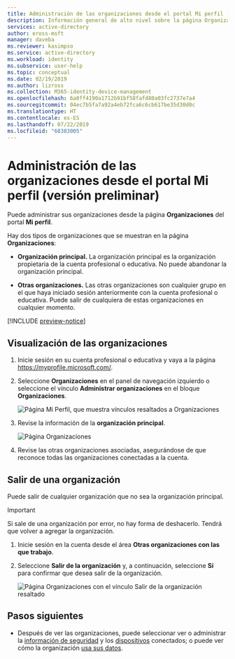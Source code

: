 ```yaml
---
title: Administración de las organizaciones desde el portal Mi perfil (versión preliminar) en Azure Active Directory | Microsoft Docs
description: Información general de alto nivel sobre la página Organizaciones del portal Mi Perfil.
services: active-directory
author: eross-msft
manager: daveba
ms.reviewer: kasimpso
ms.service: active-directory
ms.workload: identity
ms.subservice: user-help
ms.topic: conceptual
ms.date: 02/19/2019
ms.author: lizross
ms.collection: M365-identity-device-management
ms.openlocfilehash: 6a0ff4190a1712b91bf58fafd80a03fc2737e7a4
ms.sourcegitcommit: 04ec7b5fa7a92a4eb72fca6c6cb617be35d30d0c
ms.translationtype: HT
ms.contentlocale: es-ES
ms.lasthandoff: 07/22/2019
ms.locfileid: "68383005"
---
```

# <a name="manage-your-organizations-from-the-my-profile-preview-portal"></a>Administración de las organizaciones desde el portal Mi perfil (versión preliminar)

Puede administrar sus organizaciones desde la página **Organizaciones** del portal **Mi perfil**.

Hay dos tipos de organizaciones que se muestran en la página **Organizaciones**:

- **Organización principal.** La organización principal es la organización propietaria de la cuenta profesional o educativa. No puede abandonar la organización principal.

- **Otras organizaciones.** Las otras organizaciones son cualquier grupo en el que haya iniciado sesión anteriormente con la cuenta profesional o educativa. Puede salir de cualquiera de estas organizaciones en cualquier momento.

[!INCLUDE [preview-notice](../../../includes/active-directory-end-user-preview-notice-myprofile.md)]

## <a name="view-your-organizations"></a>Visualización de las organizaciones

1. Inicie sesión en su cuenta profesional o educativa y vaya a la página https://myprofile.microsoft.com/.

2. Seleccione **Organizaciones** en el panel de navegación izquierdo o seleccione el vínculo **Administrar organizaciones** en el bloque **Organizaciones**.

    ![Página Mi Perfil, que muestra vínculos resaltados a Organizaciones](media/myprofile-portal/myprofile-portal-organizations.png)

3. Revise la información de la **organización principal**. 

    ![Página Organizaciones](media/myprofile-portal/myprofile-portal-organization-page.png)

4. Revise las otras organizaciones asociadas, asegurándose de que reconoce todas las organizaciones conectadas a la cuenta.

## <a name="leave-an-organization"></a>Salir de una organización

Puede salir de cualquier organización que no sea la organización principal.

>[!Important]
>Si sale de una organización por error, no hay forma de deshacerlo. Tendrá que volver a agregar la organización.

1. Inicie sesión en la cuenta desde el área **Otras organizaciones con las que trabajo**.

2. Seleccione **Salir de la organización** y, a continuación, seleccione **Sí** para confirmar que desea salir de la organización.

    ![Página Organizaciones con el vínculo Salir de la organización resaltado](media/myprofile-portal/myprofile-portal-organizations-leave.png)

## <a name="next-steps"></a>Pasos siguientes

- Después de ver las organizaciones, puede seleccionar ver o administrar la [información de seguridad](user-help-security-info-overview.md) y los [dispositivos](myprofile-portal-devices-page.md) conectados; o puede ver cómo la organización [usa sus datos](myprofile-portal-privacy-page.md).
